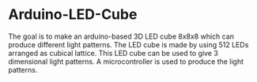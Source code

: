 # Arduino-LED-Cube
The goal is to make an arduino-based 3D LED cube 8x8x8 which can produce different light patterns. The LED cube is made by using 512 LEDs arranged as cubical lattice. This LED cube can be used to give 3 dimensional light patterns. A microcontroller is used to produce the light patterns.
